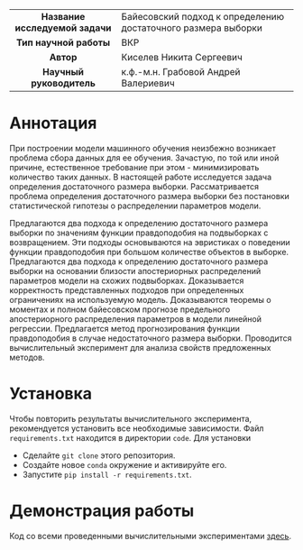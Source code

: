 <table>
    <tr>
        <td align="center"> <b> Название исследуемой задачи </b> </td>
        <td> Байесовский подход к определению достаточного размера выборки </td>
    </tr>
    <tr>
        <td align="center"> <b> Тип научной работы </b> </td>
        <td> ВКР </td>
    </tr>
    <tr>
        <td align="center"> <b> Автор </b> </td>
        <td> Киселев Никита Сергеевич </td>
    </tr>
    <tr>
        <td align="center"> <b> Научный руководитель </b> </td>
        <td> к.ф.-м.н. Грабовой Андрей Валериевич </td>
    </tr>
</table>

# Аннотация

При построении модели машинного обучения неизбежно возникает проблема сбора данных для ее обучения.
Зачастую, по той или иной причине, естественное требование при этом - минимизировать количество таких данных.
В настоящей работе исследуется задача определения достаточного размера выборки. 
Рассматривается проблема определения достаточного размера выборки без постановки статистической гипотезы о распределении параметров модели. 

Предлагаются два подхода к определению достаточного размера выборки по значениям функции правдоподобия на подвыборках с возвращением. 
Эти подходы основываются на эвристиках о поведении функции правдоподобия при большом количестве объектов в выборке. 
Предлагаются два подхода к определению достаточного размера выборки на основании близости апостериорных распределений параметров модели на схожих подвыборках. 
Доказывается корректность представленных подходов при определенных ограничениях на используемую модель. 
Доказываются теоремы о моментах и полном байесовском прогнозе предельного апостериорного распределения параметров в модели линейной регрессии.
Предлагается метод прогнозирования функции правдоподобия в случае недостаточного размера выборки. 
Проводится вычислительный эксперимент для анализа свойств предложенных методов.

# Установка

Чтобы повторить результаты вычислительного эксперимента, рекомендуется установить все необходимые зависимости.
Файл ``requirements.txt`` находится в директории ``code``.
Для установки

- Сделайте ``git clone`` этого репозитория.
- Создайте новое ``conda`` окружение и активируйте его.
- Запустите ``pip install -r requirements.txt``.


# Демонстрация работы

Код со всеми проведенными вычислительными экспериментами [здесь](<https://github.com/intsystems/Kiselev-BS-Thesis/blob/master/code/main.ipynb>).
